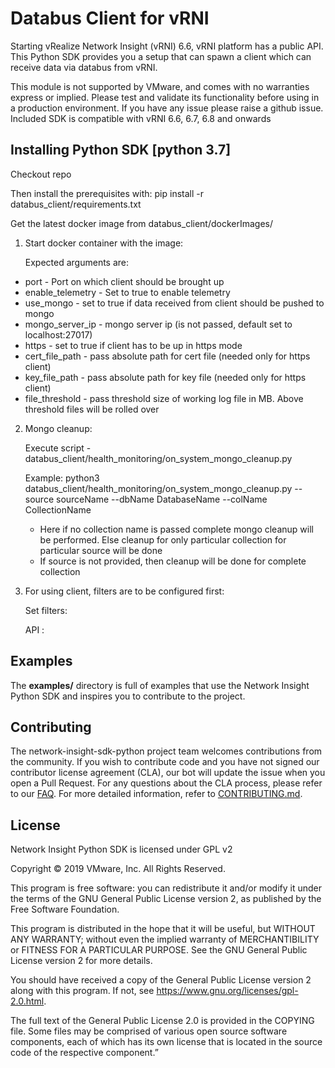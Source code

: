 # Databus Client for vRNI
Starting vRealize Network Insight (vRNI) 6.6, vRNI platform has a public API. This Python SDK provides you a setup that can spawn a client which can receive data via databus from vRNI.

This module is not supported by VMware, and comes with no warranties express or implied. Please test and validate its functionality before using in a production environment. If you have any issue please raise a github issue.
Included SDK is compatible with vRNI 6.6, 6.7, 6.8 and onwards

## Installing Python SDK [python 3.7]
Checkout repo

Then install the prerequisites with: pip install -r databus_client/requirements.txt

Get the latest docker image from databus_client/dockerImages/

1. Start docker container with the image:

   Expected arguments are:
* port - Port on which client should be brought up
* enable_telemetry - Set to true to enable telemetry
* use_mongo - set to true if data received from client should be pushed to mongo
* mongo_server_ip - mongo server ip (is not passed, default set to localhost:27017)
* https - set to true if client has to be up in https mode
* cert_file_path - pass absolute path for cert file (needed only for https client)
* key_file_path - pass absolute path for key file (needed only for https client)
* file_threshold - pass threshold size of working log file in MB. Above threshold files will be rolled over


2. Mongo cleanup:

   Execute script - databus_client/health_monitoring/on_system_mongo_cleanup.py
   
   Example: python3 databus_client/health_monitoring/on_system_mongo_cleanup.py --source sourceName --dbName DatabaseName --colName CollectionName

   * Here if no collection name is passed complete mongo cleanup will be performed. Else cleanup for only particular collection for particular source will be done 
   * If source is not provided, then cleanup will be done for complete collection


3. For using client, filters are to be configured first:

   Set filters:

   API : 

## Examples
The **examples/** directory is full of examples that use the Network Insight Python SDK and inspires you to contribute to the project.

## Contributing

The network-insight-sdk-python project team welcomes contributions from the community. If you wish to contribute code and you have not signed our contributor license agreement (CLA), our bot will update the issue when you open a Pull Request. For any questions about the CLA process, please refer to our [FAQ](https://cla.vmware.com/faq). For more detailed information, refer to [CONTRIBUTING.md](CONTRIBUTING.md).

## License
Network Insight Python SDK is licensed under GPL v2

Copyright © 2019 VMware, Inc. All Rights Reserved.

This program is free software: you can redistribute it and/or modify it under the terms of the GNU General Public License version 2, as published by the Free Software Foundation.

This program is distributed in the hope that it will be useful, but WITHOUT ANY WARRANTY; without even the implied warranty of MERCHANTIBILITY or FITNESS FOR A PARTICULAR PURPOSE. See the GNU General Public License version 2 for more details.

You should have received a copy of the General Public License version 2 along with this program. If not, see https://www.gnu.org/licenses/gpl-2.0.html.

The full text of the General Public License 2.0 is provided in the COPYING file. Some files may be comprised of various open source software components, each of which has its own license that is located in the source code of the respective component.”

